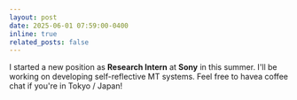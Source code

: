 ```yaml
---
layout: post
date: 2025-06-01 07:59:00-0400
inline: true
related_posts: false
---
```


I started a new position as **Research Intern** at **Sony** in this summer. I'll be working on developing self-reflective MT systems. Feel free to havea coffee chat if you're in Tokyo / Japan!

